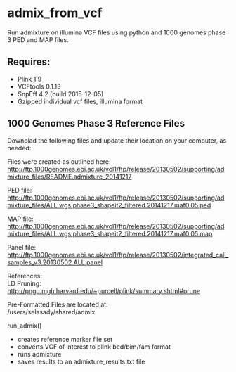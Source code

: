 # admix_from_vcf  
Run admixture on illumina VCF files using python and 1000 genomes phase 3 PED and MAP files. 

## Requires:  
- Plink 1.9  
- VCFtools 0.1.13  
- SnpEff 4.2 (build 2015-12-05)  
- Gzipped individual vcf files, illumina format  
 
## 1000 Genomes Phase 3 Reference Files 
Downolad the following files and update their location on your computer, as needed: 

Files were created as outlined here:  
http://ftp.1000genomes.ebi.ac.uk/vol1/ftp/release/20130502/supporting/admixture_files/README.admixture_20141217

PED file:  
http://ftp.1000genomes.ebi.ac.uk/vol1/ftp/release/20130502/supporting/admixture_files/ALL.wgs.phase3_shapeit2_filtered.20141217.maf0.05.ped

MAP file:  
http://ftp.1000genomes.ebi.ac.uk/vol1/ftp/release/20130502/supporting/admixture_files/ALL.wgs.phase3_shapeit2_filtered.20141217.maf0.05.map

Panel file:  
http://ftp.1000genomes.ebi.ac.uk/vol1/ftp/release/20130502/integrated_call_samples_v3.20130502.ALL.panel

References:  
LD Pruning: http://pngu.mgh.harvard.edu/~purcell/plink/summary.shtml#prune  

Pre-Formatted Files are located at:  
/users/selasady/shared/admix  

run_admix()  
- creates reference marker file set  
- converts VCF of interest to plink bed/bim/fam format  
- runs admixture  
- saves results to an admixture_results.txt file  
